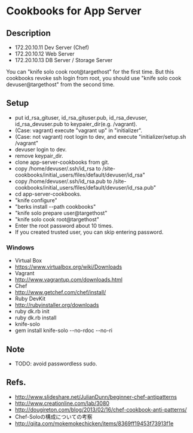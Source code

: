 # Cookbooks for App Server

## Description

* 172.20.10.11 Dev Server (Chef)
* 172.20.10.12 Web Server
* 172.20.10.13 DB Server / Storage Server

You can "knife solo cook root@targethost" for the first time.
But this cookbooks revoke ssh login from root, you should use "knife solo cook devuser@targethost" from the second time.

## Setup

* put id_rsa_gituser, id_rsa_gituser.pub, id_rsa_devuser, id_rsa_devuser.pub to keypaier_dir(e.g. /vagrant).
* (Case: vagrant) execute "vagrant up" in "initializer".
* (Case: not vagrant) root login to dev, and execute "initializer/setup.sh /vagrant"
* devuser login to dev.
* remove keypair_dir.
* clone app-server-cookbooks from git.
* copy /home/devuser/.ssh/id_rsa to <chef>/site-cookbooks/initial_users/files/default/devuser/id_rsa"
* copy /home/devuser/.ssh/id_rsa.pub to <chef>/site-cookbooks/initial_users/files/default/devuser/id_rsa.pub"
* cd app-server-cookbooks.
* "knife configure"
* "berks install --path cookbooks"
* "knife solo prepare user@targethost"
* "knife solo cook root@targethost"
 * Enter the root password about 10 times.
 * If you created trusted user, you can skip entering password.

### Windows

* Virtual Box
 * https://www.virtualbox.org/wiki/Downloads
* Vagrant
 * http://www.vagrantup.com/downloads.html
* Chef
 * http://www.getchef.com/chef/install/
* Ruby DevKit
 * http://rubyinstaller.org/downloads
  * ruby dk.rb init
  * ruby dk.rb install
* knife-solo
 * gem install knife-solo --no-rdoc --no-ri

## Note

* TODO: avoid passwordless sudo.

## Refs.

* http://www.slideshare.net/JulianDunn/beginner-chef-antipatterns
* http://www.creationline.com/lab/3080
* http://dougireton.com/blog/2013/02/16/chef-cookbook-anti-patterns/
* Chef-Soloの構成についての考察
 * http://qiita.com/mokemokechicken/items/8369ff19453f73913f1e

